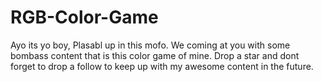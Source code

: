 # RGB-Color-Game

Ayo its yo boy, Plasabl up in this mofo. We coming at you with some bombass content that is this color game of mine. Drop a star and dont forget to drop a follow to keep up with my awesome content in the future.
